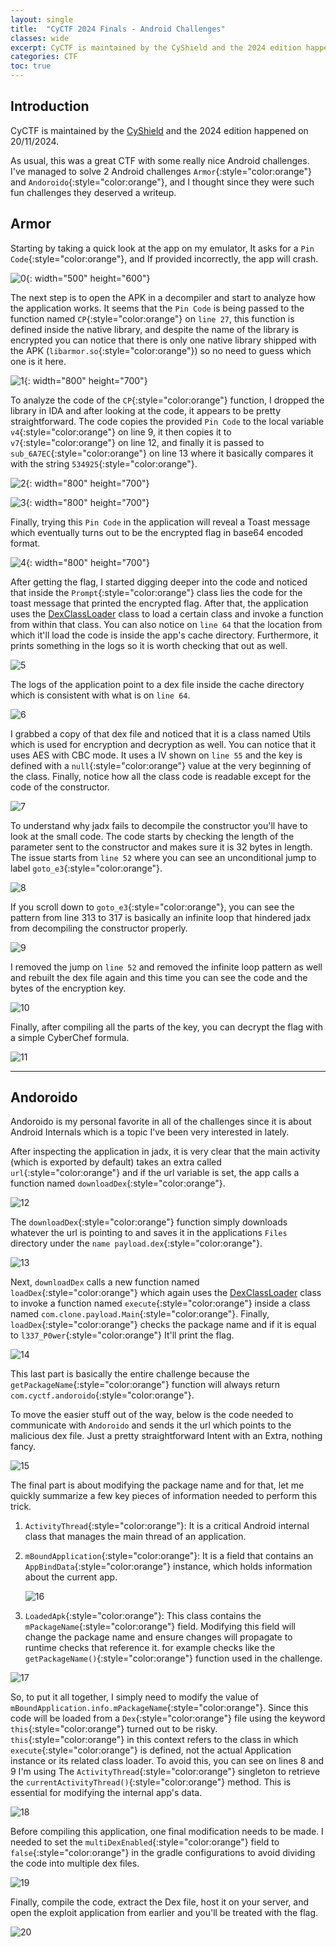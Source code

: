 ```yaml
---
layout: single
title:  "CyCTF 2024 Finals - Android Challenges"
classes: wide
excerpt: CyCTF is maintained by the CyShield and the 2024 edition happened on the 20/11/2024....
categories: CTF
toc: true
---
```

## Introduction
CyCTF is maintained by the [CyShield](https://cyshield.com/) and the 2024 edition happened on 20/11/2024.

As usual, this was a great CTF with some really nice Android challenges. I've managed to solve 2 Android challenges `Armor`{:style="color:orange"} and `Andoroido`{:style="color:orange"}, and I thought since they were such fun challenges they deserved a writeup.

## Armor
Starting by taking a quick look at the app on my emulator, It asks for a `Pin Code`{:style="color:orange"}, and If provided incorrectly, the app will crash. 

![0](/assets/images/CyCTF2024/0.png){: width="500" height="600"}

The next step is to open the APK in a decompiler and start to analyze how the application works. It seems that the `Pin Code` is being passed to the function named `CP`{:style="color:orange"} on `line 27`, this function is defined inside the native library, and despite the name of the library is encrypted you can notice that there is only one native library shipped with the APK (`libarmor.so`{:style="color:orange"}) so no need to guess which one is it here. 

![1](/assets/images/CyCTF2024/1.png){: width="800" height="700"}

To analyze the code of the `CP`{:style="color:orange"} function, I dropped the library in IDA and after looking at the code, it appears to be pretty straightforward. The code copies the provided `Pin Code` to the local variable `v4`{:style="color:orange"} on line 9, it then copies it to `v7`{:style="color:orange"} on line 12, and finally it is passed to `sub_6A7EC`{:style="color:orange"} on line 13 where it basically compares it with the string `534925`{:style="color:orange"}.

![2](/assets/images/CyCTF2024/2.png){: width="800" height="700"}

![3](/assets/images/CyCTF2024/3.png){: width="800" height="700"}

Finally, trying this `Pin Code` in the application will reveal a Toast message which eventually turns out to be the encrypted flag in base64 encoded format. 

![4](/assets/images/CyCTF2024/4.png){: width="800" height="700"}

After getting the flag, I started digging deeper into the code and noticed that inside the `Prompt`{:style="color:orange"} class lies the code for the toast message that printed the encrypted flag. After that, the application uses the [DexClassLoader](https://developer.android.com/reference/dalvik/system/DexClassLoader) class to load a certain class and invoke a function from within that class. You can also notice on `line 64` that the location from which it'll load the code is inside the app's cache directory. Furthermore, it prints something in the logs so it is worth checking that out as well. 

![5](/assets/images/CyCTF2024/5.png)

The logs of the application point to a dex file inside the cache directory which is consistent with what is on `line 64`.

![6](/assets/images/CyCTF2024/6.png)

I grabbed a copy of that dex file and noticed that it is a class named Utils which is used for encryption and decryption as well. You can notice that it uses AES with CBC mode. It uses a IV shown on `line 55` and the key is defined with a `null`{:style="color:orange"} value at the very beginning of the class. Finally, notice how all the class code is readable except for the code of the constructor. 

![7](/assets/images/CyCTF2024/7.png)

To understand why jadx fails to decompile the constructor you'll have to look at the small code. The code starts by checking the length of the parameter sent to the constructor and makes sure it is 32 bytes in length. The issue starts from `line 52` where you can see an unconditional jump to label `goto_e3`{:style="color:orange"}. 

![8](/assets/images/CyCTF2024/8.png)

If you scroll down to `goto_e3`{:style="color:orange"}, you can see the pattern from line 313 to 317 is basically an infinite loop that hindered jadx from decompiling the constructor properly. 

![9](/assets/images/CyCTF2024/9.png)

I removed the jump on `line 52` and removed the infinite loop pattern as well and rebuilt the dex file again and this time you can see the code and the bytes of the encryption key.

![10](/assets/images/CyCTF2024/10.png)

Finally, after compiling all the parts of the key, you can decrypt the flag with a simple CyberChef formula. 

![11](/assets/images/CyCTF2024/11.png)

---

## Andoroido

Andoroido is my personal favorite in all of the challenges since it is about Android Internals which is a topic I've been very interested in lately. 

After inspecting the application in jadx, it is very clear that the main activity (which is exported by default) takes an extra called `url`{:style="color:orange"} and if the url variable is set, the app calls a function named `downloadDex`{:style="color:orange"}.

![12](/assets/images/CyCTF2024/12.png)

The `downloadDex`{:style="color:orange"} function simply downloads whatever the url is pointing to and saves it in the applications `Files` directory under the `name payload.dex`{:style="color:orange"}.

![13](/assets/images/CyCTF2024/13.png)

Next, `downloadDex` calls a new function named `loadDex`{:style="color:orange"} which again uses the [DexClassLoader](https://developer.android.com/reference/dalvik/system/DexClassLoader) class to invoke a function named `execute`{:style="color:orange"} inside a class named `com.clone.payload.Main`{:style="color:orange"}. Finally, `loadDex`{:style="color:orange"} checks the package name and if it is equal to `l337_P0wer`{:style="color:orange"} It'll print the flag.

![14](/assets/images/CyCTF2024/14.png)

This last part is basically the entire challenge because the `getPackageName`{:style="color:orange"} function will always return `com.cyctf.andoroido`{:style="color:orange"}. 

To move the easier stuff out of the way, below is the code needed to communicate with `Andoroido` and sends it the url which points to the malicious dex file. Just a pretty straightforward Intent with an Extra, nothing fancy.

![15](/assets/images/CyCTF2024/15.png)

The final part is about modifying the package name and for that, let me quickly summarize a few key pieces of information needed to perform this trick.

1. `ActivityThread`{:style="color:orange"}: It is a critical Android internal class that manages the main thread of an application.
2. `mBoundApplication`{:style="color:orange"}: It is a field that contains an `AppBindData`{:style="color:orange"} instance, which holds information about the current app.

    ![16](/assets/images/CyCTF2024/16.png)

3. `LoadedApk`{:style="color:orange"}: This class contains the `mPackageName`{:style="color:orange"} field. Modifying this field will change the package name and ensure changes will propagate to runtime checks that reference it. for example checks like the `getPackageName()`{:style="color:orange"} function used in the challenge.


![17](/assets/images/CyCTF2024/17.png)

So, to put it all together, I simply need to modify the value of `mBoundApplication.info.mPackageName`{:style="color:orange"}. Since this code will be loaded from a `Dex`{:style="color:orange"} file using the keyword `this`{:style="color:orange"} turned out to be risky. `this`{:style="color:orange"} in this context refers to the class in which `execute`{:style="color:orange"} is defined, not the actual Application instance or its related class loader. To avoid this, you can see on lines 8 and 9 I'm using The `ActivityThread`{:style="color:orange"} singleton to retrieve the `currentActivityThread()`{:style="color:orange"} method. This is essential for modifying the internal app's data.

![18](/assets/images/CyCTF2024/18.png)

Before compiling this application, one final modification needs to be made. I needed to set the `multiDexEnabled`{:style="color:orange"} field to `false`{:style="color:orange"} in the gradle configurations to avoid dividing the code into multiple dex files. 

![19](/assets/images/CyCTF2024/19.png)

Finally, compile the code, extract the Dex file, host it on your server, and open the exploit application from earlier and you'll be treated with the flag. 

![20](/assets/images/CyCTF2024/20.png)

